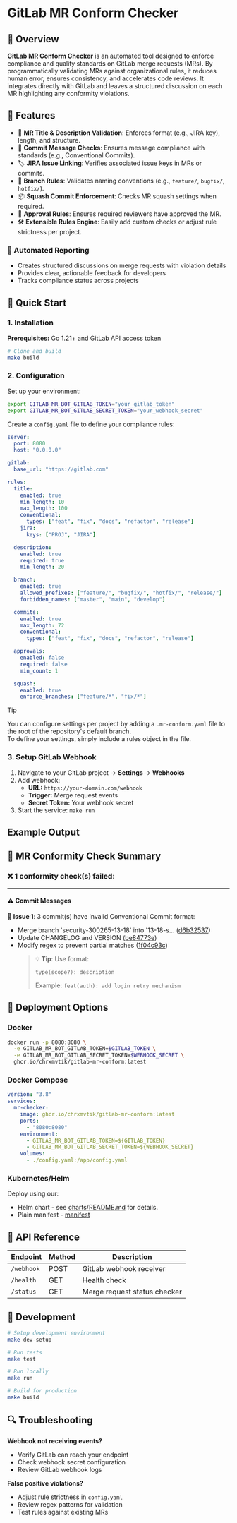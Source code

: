 # GitLab MR Conform Checker

## 🧭 Overview

**GitLab MR Conform Checker** is an automated tool designed to enforce compliance and quality standards on GitLab merge requests (MRs). By programmatically validating MRs against organizational rules, it reduces human error, ensures consistency, and accelerates code reviews. It integrates directly with GitLab and leaves a structured discussion on each MR highlighting any conformity violations.

## 🚀 Features

- 🔎 **MR Title & Description Validation**: Enforces format (e.g., JIRA key), length, and structure.
- 💬 **Commit Message Checks**: Ensures message compliance with standards (e.g., Conventional Commits).
- 🏷️ **JIRA Issue Linking**: Verifies associated issue keys in MRs or commits.
- 🌱 **Branch Rules**: Validates naming conventions (e.g., `feature/`, `bugfix/`, `hotfix/`).
- 📦 **Squash Commit Enforcement**: Checks MR squash settings when required.
- 👥 **Approval Rules**: Ensures required reviewers have approved the MR.
- 🛠️ **Extensible Rules Engine**: Easily add custom checks or adjust rule strictness per project.

### 📝 Automated Reporting

- Creates structured discussions on merge requests with violation details
- Provides clear, actionable feedback for developers
- Tracks compliance status across projects

## 🚀 Quick Start

### 1. Installation

**Prerequisites:** Go 1.21+ and GitLab API access token

```bash
# Clone and build
make build
```

### 2. Configuration

Set up your environment:

```bash
export GITLAB_MR_BOT_GITLAB_TOKEN="your_gitlab_token"
export GITLAB_MR_BOT_GITLAB_SECRET_TOKEN="your_webhook_secret"
```

Create a `config.yaml` file to define your compliance rules:

```yaml
server:
  port: 8080
  host: "0.0.0.0"

gitlab:
  base_url: "https://gitlab.com"

rules:
  title:
    enabled: true
    min_length: 10
    max_length: 100
    conventional:
      types: ["feat", "fix", "docs", "refactor", "release"]
    jira:
      keys: ["PROJ", "JIRA"]

  description:
    enabled: true
    required: true
    min_length: 20

  branch:
    enabled: true
    allowed_prefixes: ["feature/", "bugfix/", "hotfix/", "release/"]
    forbidden_names: ["master", "main", "develop"]

  commits:
    enabled: true
    max_length: 72
    conventional:
      types: ["feat", "fix", "docs", "refactor", "release"]

  approvals:
    enabled: false
    required: false
    min_count: 1

  squash:
    enabled: true
    enforce_branches: ["feature/*", "fix/*"]
```

> [!TIP]  
> You can configure settings per project by adding a `.mr-conform.yaml` file to the root of the repository's default branch.  
> To define your settings, simply include a rules object in the file.

### 3. Setup GitLab Webhook

1. Navigate to your GitLab project → **Settings** → **Webhooks**
2. Add webhook:
   - **URL:** `https://your-domain.com/webhook`
   - **Trigger:** Merge request events
   - **Secret Token:** Your webhook secret
3. Start the service: `make run`

## Example Output

## 🧾 **MR Conformity Check Summary**

### ❌ 1 conformity check(s) failed:

---

#### ⚠️ **Commit Messages**

📄 **Issue 1**: 3 commit(s) have invalid Conventional Commit format:

- Merge branch 'security-300265-13-18' into '13-18-s... ([d6b32537](http://0.0.0.0:3000/gitlab-org/gitlab-shell/-/commit/d6b32537346c98c21f25a84e9bd060c6a9188fec))
- Update CHANGELOG and VERSION ([be84773e](http://0.0.0.0:3000/gitlab-org/gitlab-shell/-/commit/be84773e180914570ef2af88c839df3d26149153))
- Modify regex to prevent partial matches ([1f04c93c](http://0.0.0.0:3000/gitlab-org/gitlab-shell/-/commit/1f04c93c90cb44c805040def751d2753a7f16f29))
  > 💡 **Tip**: Use format:
  >
  > ```
  > type(scope?): description
  > ```
  >
  > Example:
  > `feat(auth): add login retry mechanism`

## 🐳 Deployment Options

### Docker

```bash
docker run -p 8080:8080 \
  -e GITLAB_MR_BOT_GITLAB_TOKEN=$GITLAB_TOKEN \
  -e GITLAB_MR_BOT_GITLAB_SECRET_TOKEN=$WEBHOOK_SECRET \
  ghcr.io/chrxmvtik/gitlab-mr-conform:latest
```

### Docker Compose

```yaml
version: "3.8"
services:
  mr-checker:
    image: ghcr.io/chrxmvtik/gitlab-mr-conform:latest
    ports:
      - "8080:8080"
    environment:
      - GITLAB_MR_BOT_GITLAB_TOKEN=${GITLAB_TOKEN}
      - GITLAB_MR_BOT_GITLAB_SECRET_TOKEN=${WEBHOOK_SECRET}
    volumes:
      - ./config.yaml:/app/config.yaml
```

### Kubernetes/Helm

Deploy using our:

- Helm chart - see [charts/README.md](charts/README.md) for details.
- Plain manifest - [manifest](deploy/k8s/manifest.yaml)

## 🔧 API Reference

| Endpoint   | Method | Description                  |
| ---------- | ------ | ---------------------------- |
| `/webhook` | POST   | GitLab webhook receiver      |
| `/health`  | GET    | Health check                 |
| `/status`  | GET    | Merge request status checker |

## 🧪 Development

```bash
# Setup development environment
make dev-setup

# Run tests
make test

# Run locally
make run

# Build for production
make build
```

## 🔍 Troubleshooting

**Webhook not receiving events?**

- Verify GitLab can reach your endpoint
- Check webhook secret configuration
- Review GitLab webhook logs

**False positive violations?**

- Adjust rule strictness in `config.yaml`
- Review regex patterns for validation
- Test rules against existing MRs
